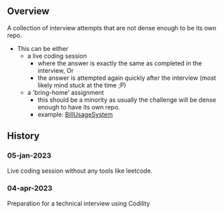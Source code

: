 ## Overview

A collection of interview attempts that are not dense enough to be its own repo.
- This can be either 
    - a live coding session
        - where the answer is exactly the same as completed in the interview, Or
        - the answer is attempted again quickly after the interview (most likely mind stuck at the time ;P)
    - a 'bring-home' assignment
        - this should be a minority as usually the challenge will be dense enough to have its own repo.
        - example: [BillUsageSystem](https://github.com/wizlee/BillUsageSystem)

## History

### 05-jan-2023
Live coding session without any tools like leetcode. 

### 04-apr-2023
Preparation for a technical interview using Codility

